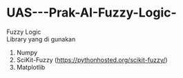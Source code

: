 # UAS---Prak-AI-Fuzzy-Logic-
Fuzzy Logic  
Library yang di gunakan  
1. Numpy 
2. SciKit-Fuzzy (https://pythonhosted.org/scikit-fuzzy/) 
3. Matplotlib
